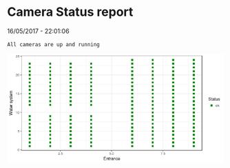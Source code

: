 Camera Status report
================
16/05/2017 - 22:01:06

    All cameras are up and running

![](camreport_files/figure-markdown_github/unnamed-chunk-2-1.png)

